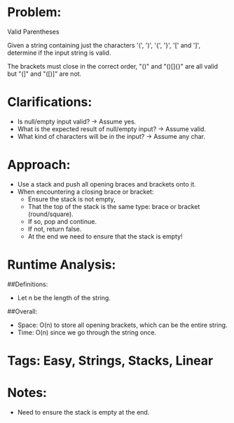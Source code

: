 # Problem:
  Valid Parentheses
  
  Given a string containing just the characters '(', ')', '{', '}', '[' and ']', determine if the input string is valid.

The brackets must close in the correct order, "()" and "()[]{}" are all valid but "(]" and "([)]" are not.
  
# Clarifications:
  - Is null/empty input valid? -> Assume yes.
  - What is the expected result of null/empty input? -> Assume valid.
  - What kind of characters will be in the input? -> Assume any char.

# Approach:
  - Use a stack and push all opening braces and brackets onto it.
  - When encountering a closing brace or bracket:
    - Ensure the stack is not empty,
    - That the top of the stack is the same type: brace or bracket (round/square).
    - If so, pop and continue.
    - If not, return false.
    - At the end we need to ensure that the stack is empty!

# Runtime Analysis:
##Definitions:
  - Let n be the length of the string.

##Overall:
  - Space: O(n) to store all opening brackets, which can be the entire string.
  - Time: O(n) since we go through the string once.

# Tags: Easy, Strings, Stacks, Linear

# Notes:
  - Need to ensure the stack is empty at the end.
